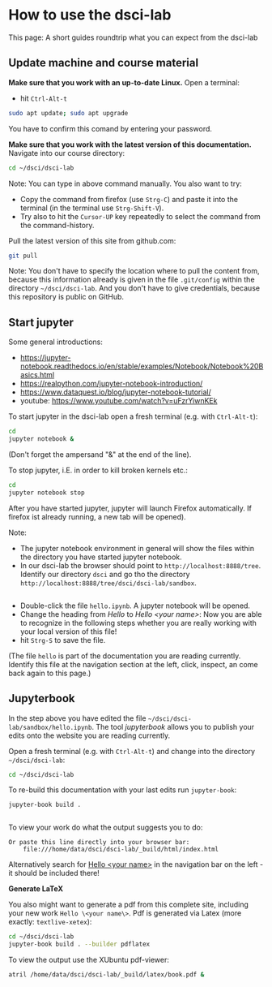 # How to use the dsci-lab

This page: A short guides roundtrip what you can expect from the dsci-lab



## Update machine and course material

**Make sure that you work with an up-to-date Linux.** Open a terminal:

* hit `Ctrl-Alt-t`

```sh
sudo apt update; sudo apt upgrade
```
You have to confirm this comand by entering your password.

**Make sure that you work with the latest version of this documentation.** Navigate into our course directory:

```sh
cd ~/dsci/dsci-lab
```

Note: You can type in above command manually. You also want to try:
  * Copy the command from firefox (use `Strg-C`) and paste it into the terminal (in the terminal use `Strg-Shift-V`). 
  * Try also to hit the `Cursor-UP` key repeatedly to select the command from the command-history.

Pull the latest version of this site from github.com:

```sh
git pull
```

Note: You don't have to specify the location where to pull the content from, because this information already is given in the file `.git/config` within the directory `~/dsci/dsci-lab`. And you don't have to give credentials, because this repository is public on GitHub.


## Start jupyter

Some general introductions:
* <https://jupyter-notebook.readthedocs.io/en/stable/examples/Notebook/Notebook%20Basics.html>
* <https://realpython.com/jupyter-notebook-introduction/>
* <https://www.dataquest.io/blog/jupyter-notebook-tutorial/>
* youtube: <https://www.youtube.com/watch?v=uFzrYiwnKEk>

To start jupyter in the dsci-lab open a fresh terminal (e.g. with `Ctrl-Alt-t`):

```sh
cd
jupyter notebook &
```

(Don't forget the ampersand "&" at the end of the line).

To stop jupyter, i.E. in order to kill broken kernels etc.:

```sh
cd
jupyter notebook stop
```

After you have started jupyter, jupyter will launch Firefox automatically. If firefox ist already running, a new tab will be opened).

Note:

* The jupyter notebook environment in general will show the files within the directory you have started jupyter notebook.
* In our dsci-lab the browser should point to `http://localhost:8888/tree`. Identify our directory `dsci` and go tho the directory `http://localhost:8888/tree/dsci/dsci-lab/sandbox`. 

```{figure} images/jupyter_tree_dsci_dsci-lab_sandbox_hello.png
```

* Double-click the file `hello.ipynb`. A jupyter notebook will be opened.
* Change the heading from *Hello* to *Hello \<your name\>*: Now you are able to recognize in the following steps whether you are really working with your local version of this file!
* hit `Strg-S` to save the file.

(The file `hello` is  part of the documentation you are reading currently. Identify this file at the navigation section at the left, click, inspect, an come back again to this page.)


## Jupyterbook

In the step above you have edited the file `~/dsci/dsci-lab/sandbox/hello.ipynb`. The tool *jupyterbook* allows you to publish your edits onto the website you are reading currently.

Open a fresh terminal (e.g. with `Ctrl-Alt-t`) and change into the directory `~/dsci/dsci-lab`:

```sh
cd ~/dsci/dsci-lab
```

To re-build this documentation with your last edits run `jupyter-book`:

```sh
jupyter-book build .
```

```{figure} images/jupyter-book_build_dot.png
```

To view your work do what the output suggests you to do:

    Or paste this line directly into your browser bar:
        file:///home/data/dsci/dsci-lab/_build/html/index.html 

Alternatively search for [Hello \<your name\>](file:///home/data/dsci/dsci-lab/_build/html/index.html) in the navigation bar on the left - it should be included there!

**Generate LaTeX**

You also might want to generate a pdf from this complete site, including your new work `Hello \<your name\>`. Pdf is generated via Latex (more exactly: `textlive-xetex`):

```sh
cd ~/dsci/dsci-lab
jupyter-book build . --builder pdflatex
```

To view the output use the XUbuntu pdf-viewer:

```sh
atril /home/data/dsci/dsci-lab/_build/latex/book.pdf &
```




